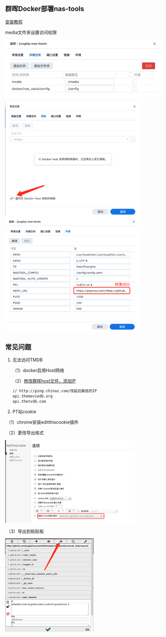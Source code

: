## 群晖Docker部署nas-tools

[安装教程](https://github.com/jxxghp/nas-tools/blob/master/docker/readme.md)

media文件夹设置访问权限

![](../imgs/WechatIMG1796.png)

<img src="../imgs/WechatIMG1795.png" style="zoom:67%;" />



<img src="../imgs/WechatIMG1791.png" style="zoom:67%;" />

## 常见问题

1. 无法访问TMDB

   （1）docker启用Host网络

   （2）[修改群晖host文件，添加IP](https://post.smzdm.com/p/a83g3490/)

   ```bash
   // http://ping.chinaz.com/找延迟最低的IP
   api.themoviedb.org
   api.thetvdb.com		
   ```

2. PT站cookie

​    （1）chrome安装editthiscookie插件

​    （2）更改导出格式

<img src="../imgs/WechatIMG1797.png" style="zoom:50%;" />

​    （3）导出到粘贴板

<img src="../imgs/WechatIMG1798.png" style="zoom:50%;" />








